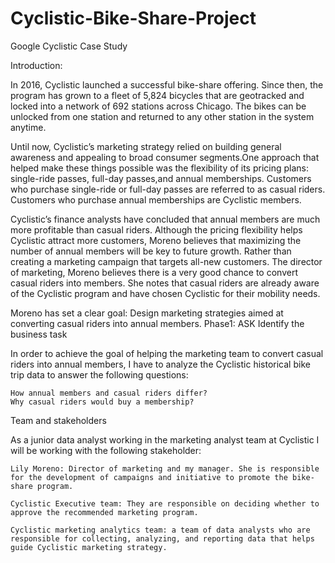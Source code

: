 # Cyclistic-Bike-Share-Project

Google Cyclistic Case Study

Introduction:

In 2016, Cyclistic launched a successful bike-share offering. Since then, the program has grown to a fleet of 5,824 bicycles that are geotracked and locked into a network of 692 stations across Chicago. The bikes can be unlocked from one station and returned to any other station in the system anytime.

Until now, Cyclistic’s marketing strategy relied on building general awareness and appealing to broad consumer segments.One approach that helped make these things possible was the flexibility of its pricing plans: single-ride passes, full-day passes,and annual memberships. Customers who purchase single-ride or full-day passes are referred to as casual riders. Customers who purchase annual memberships are Cyclistic members.

Cyclistic’s finance analysts have concluded that annual members are much more profitable than casual riders. Although the pricing flexibility helps Cyclistic attract more customers, Moreno believes that maximizing the number of annual members will be key to future growth. Rather than creating a marketing campaign that targets all-new customers. The director of marketing, Moreno believes there is a very good chance to convert casual riders into members. She notes that casual riders are already aware of the Cyclistic program and have chosen Cyclistic for their mobility needs.

Moreno has set a clear goal: Design marketing strategies aimed at converting casual riders into annual members.
Phase1: ASK
Identify the business task

In order to achieve the goal of helping the marketing team to convert casual riders into annual members, I have to analyze the Cyclistic historical bike trip data to answer the following questions:

    How annual members and casual riders differ?
    Why casual riders would buy a membership?

Team and stakeholders

As a junior data analyst working in the marketing analyst team at Cyclistic I will be working with the following stakeholder:

    Lily Moreno: Director of marketing and my manager. She is responsible for the development of campaigns and initiative to promote the bike-share program.

    Cyclistic Executive team: They are responsible on deciding whether to approve the recommended marketing program.

    Cyclistic marketing analytics team: a team of data analysts who are responsible for collecting, analyzing, and reporting data that helps guide Cyclistic marketing strategy.
